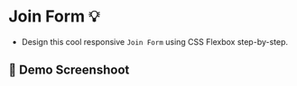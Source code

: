 # Join Form :bulb:

- Design this cool responsive `Join Form`  using CSS Flexbox step-by-step.

## :camera_flash: Demo Screenshoot
